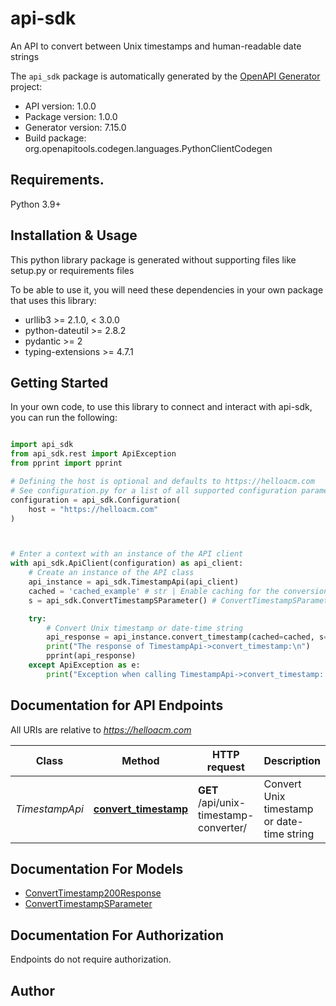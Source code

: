# api-sdk
An API to convert between Unix timestamps and human-readable date strings

The `api_sdk` package is automatically generated by the [OpenAPI Generator](https://openapi-generator.tech) project:

- API version: 1.0.0
- Package version: 1.0.0
- Generator version: 7.15.0
- Build package: org.openapitools.codegen.languages.PythonClientCodegen

## Requirements.

Python 3.9+

## Installation & Usage

This python library package is generated without supporting files like setup.py or requirements files

To be able to use it, you will need these dependencies in your own package that uses this library:

* urllib3 >= 2.1.0, < 3.0.0
* python-dateutil >= 2.8.2
* pydantic >= 2
* typing-extensions >= 4.7.1

## Getting Started

In your own code, to use this library to connect and interact with api-sdk,
you can run the following:

```python

import api_sdk
from api_sdk.rest import ApiException
from pprint import pprint

# Defining the host is optional and defaults to https://helloacm.com
# See configuration.py for a list of all supported configuration parameters.
configuration = api_sdk.Configuration(
    host = "https://helloacm.com"
)



# Enter a context with an instance of the API client
with api_sdk.ApiClient(configuration) as api_client:
    # Create an instance of the API class
    api_instance = api_sdk.TimestampApi(api_client)
    cached = 'cached_example' # str | Enable caching for the conversion (optional)
    s = api_sdk.ConvertTimestampSParameter() # ConvertTimestampSParameter | The Unix timestamp (integer) or date string (YYYY-MM-DD HH:MM:SS) to convert (optional)

    try:
        # Convert Unix timestamp or date-time string
        api_response = api_instance.convert_timestamp(cached=cached, s=s)
        print("The response of TimestampApi->convert_timestamp:\n")
        pprint(api_response)
    except ApiException as e:
        print("Exception when calling TimestampApi->convert_timestamp: %s\n" % e)

```

## Documentation for API Endpoints

All URIs are relative to *https://helloacm.com*

Class | Method | HTTP request | Description
------------ | ------------- | ------------- | -------------
*TimestampApi* | [**convert_timestamp**](api_sdk/docs/TimestampApi.md#convert_timestamp) | **GET** /api/unix-timestamp-converter/ | Convert Unix timestamp or date-time string


## Documentation For Models

 - [ConvertTimestamp200Response](api_sdk/docs/ConvertTimestamp200Response.md)
 - [ConvertTimestampSParameter](api_sdk/docs/ConvertTimestampSParameter.md)


<a id="documentation-for-authorization"></a>
## Documentation For Authorization

Endpoints do not require authorization.


## Author




